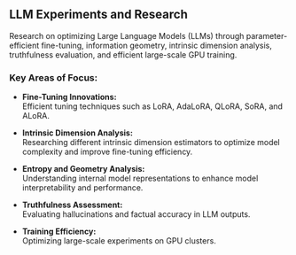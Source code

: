 ## **LLM Experiments and Research**  

Research on optimizing Large Language Models (LLMs) through parameter-efficient fine-tuning, information geometry, intrinsic dimension analysis, truthfulness evaluation, and efficient large-scale GPU training.

### **Key Areas of Focus:**  

- **Fine-Tuning Innovations:**  
  Efficient tuning techniques such as LoRA, AdaLoRA, QLoRA, SoRA, and ALoRA.  

- **Intrinsic Dimension Analysis:**  
  Researching different intrinsic dimension estimators to optimize model complexity and improve fine-tuning efficiency.  

- **Entropy and Geometry Analysis:**  
  Understanding internal model representations to enhance model interpretability and performance.  

- **Truthfulness Assessment:**  
  Evaluating hallucinations and factual accuracy in LLM outputs.  

- **Training Efficiency:**  
  Optimizing large-scale experiments on GPU clusters.  
